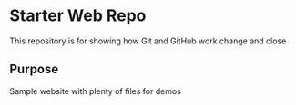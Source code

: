 # Starter Web Repo

This repository is for showing how Git and GitHub work
change and close

## Purpose

Sample website with plenty of files for demos